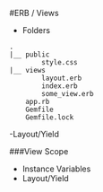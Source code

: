 #ERB / Views

- Folders

```
.
|__ public
		style.css
|__ views
		layout.erb
		index.erb
		some_view.erb
	app.rb
	Gemfile
	Gemfile.lock

```
-Layout/Yield

###View Scope
- Instance Variables
- Layout/Yield